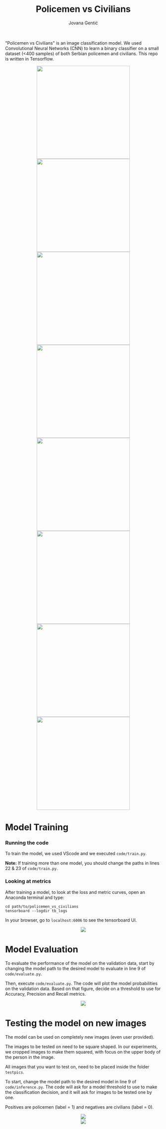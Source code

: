 <div align="center"> <h1> Policemen vs Civilians </h1> </div>
<div align="center"><a>Jovana&nbsp;Gentić</a></div>
<br>
<br>

"Policemen vs Civilians" is an image classification model. We used Convolutional Neural Networks (CNN) to learn a binary classifier on a small dataset (<400 samples) of both Serbian policemen and civilians. This repo is written in Tensorflow.

<div class="row" align="center">
  <div class="column">
    <img width="300" src="./data/train/policemen/lepsa-strana-policije-82021900-187244192676197-4020733923033635611-n.png">
    <img width="300" src="./data/train/civilians/pexels-lê-minh-thuận-12623181.jpg">
  </div>
  <div class="column">
    <img width="300" src="./data/train/policemen/03DB208D-C966-44A1-9696-23C686161437-1024x768.jpeg">
    <img width="300" src="./data/train/civilians/shirish-suwal-bL6qk2H_o58-unsplash.jpg">
  </div>
  <div class="column">
    <img width="300" src="./data/train/policemen/361609031_811473447205206_4295824229945086774_n.jpg">
    <img width="300" src="./data/train/civilians/pexels-mart-production-8436872.jpg">
  </div>
  <div class="column">
    <img width="300" src="./data/train/policemen/13667950265d820444af12e397550527_v4_big1 - Copy.png">
    <img width="300" src="./data/train/civilians/2368171_1201-foto02-news1-ana-paunkovic_ls.jpg">
  </div>
</div>

# Model Training
### Running the code
To train the model, we used VScode and we executed `code/train.py`. 

**Note:** If training more than one model, you should change the paths in lines 22 & 23 of `code/train.py`.

### Looking at metrics
After training a model, to look at the loss and metric curves, open an Anaconda terminal and type:

```
cd path/to/policemen_vs_civilians
tensorboard --logdir tb_logs
```

In your browser, go to `localhost:6006` to see the tensorboard UI.

<div align="center"><img src="./images/tensorboard.PNG"></div>

# Model Evaluation
To evaluate the performance of the model on the validation data, start by changing the model path to the desired model to evaluate in line 9 of `code/evaluate.py`.

Then, execute `code/evaluate.py`. The code will plot the model probabilities on the validation data. Based on that figure, decide on a threshold to use for Accuracy, Precision and Recall metrics.

<div align="center"><img src="./images/modelpredictions.png"></div>

# Testing the model on new images
The model can be used on completely new images (even user provided).

The images to be tested on need to be square shaped. In our experiments, we cropped images to make them squared, with focus on the upper body of the person in the image.

All images that you want to test on, need to be placed inside the folder `testpics`.

To start, change the model path to the desired model in line 9 of `code/inference.py`. The code will ask for a model threshold to use to make the classification decision, and it will ask for images to be tested one by one.

Positives are policemen (label = 1) and negatives are civilians (label = 0).

<div align="center"><img src="./images/test1.png"></div>
<div align="center"><img src="./images/test2.png"></div>
